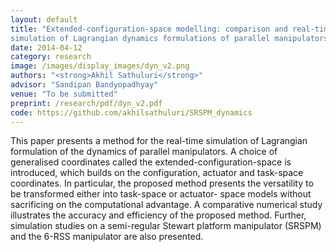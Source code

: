 ```yaml
---
layout: default
title: "Extended-configuration-space modelling: comparison and real-time
simulation of Lagrangian dynamics formulations of parallel manipulators"
date: 2014-04-12
category: research
image: /images/display_images/dyn_v2.png
authors: "<strong>Akhil Sathuluri</strong>"
advisor: "Sandipan Bandyopadhyay"
venue: "To be submitted"
preprint: /research/pdf/dyn_v2.pdf
code: https://github.com/akhilsathuluri/SRSPM_dynamics
---
```

This paper presents a method for the real-time simulation of Lagrangian formulation of the dynamics
of parallel manipulators. A choice of generalised coordinates called the extended-configuration-space
is introduced, which builds on the configuration, actuator and task-space coordinates. In particular,
the proposed method presents the versatility to be transformed either into task-space or actuator-
space models without sacrificing on the computational advantage. A comparative numerical study
illustrates the accuracy and efficiency of the proposed method. Further, simulation studies on a
semi-regular Stewart platform manipulator (SRSPM) and the 6-RSS manipulator are also presented.
